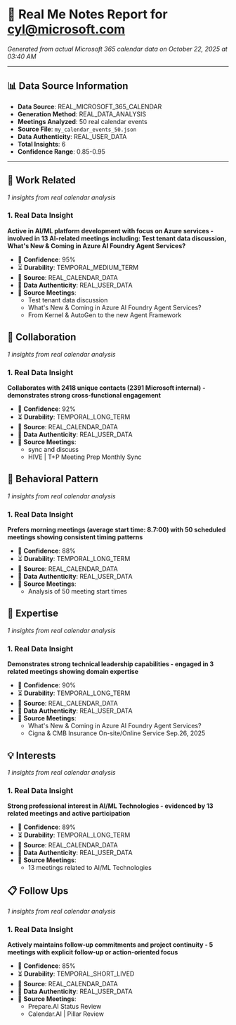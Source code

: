 # 🧠 Real Me Notes Report for cyl@microsoft.com

*Generated from actual Microsoft 365 calendar data on October 22, 2025 at 03:40 AM*

---

## 📊 Data Source Information

- **Data Source**: REAL_MICROSOFT_365_CALENDAR
- **Generation Method**: REAL_DATA_ANALYSIS
- **Meetings Analyzed**: 50 real calendar events
- **Source File**: `my_calendar_events_50.json`
- **Data Authenticity**: REAL_USER_DATA
- **Total Insights**: 6
- **Confidence Range**: 0.85-0.95

---

## 💼 Work Related

*1 insights from real calendar analysis*

### 1. Real Data Insight

**Active in AI/ML platform development with focus on Azure services - involved in 13 AI-related meetings including: Test tenant data discussion, What's New & Coming in Azure AI Foundry Agent Services?**

- 🎯 **Confidence**: 95%
- ⏳ **Durability**: TEMPORAL_MEDIUM_TERM
- 📡 **Source**: REAL_CALENDAR_DATA
- 🔐 **Data Authenticity**: REAL_USER_DATA
- 📅 **Source Meetings**:
  - Test tenant data discussion
  - What's New & Coming in Azure AI Foundry Agent Services?
  - From Kernel & AutoGen to the new Agent Framework

## 🤝 Collaboration

*1 insights from real calendar analysis*

### 1. Real Data Insight

**Collaborates with 2418 unique contacts (2391 Microsoft internal) - demonstrates strong cross-functional engagement**

- 🎯 **Confidence**: 92%
- ⏳ **Durability**: TEMPORAL_LONG_TERM
- 📡 **Source**: REAL_CALENDAR_DATA
- 🔐 **Data Authenticity**: REAL_USER_DATA
- 📅 **Source Meetings**:
  - sync and discuss
  - HIVE | T+P Meeting Prep Monthly Sync

## 🧭 Behavioral Pattern

*1 insights from real calendar analysis*

### 1. Real Data Insight

**Prefers morning meetings (average start time: 8.7:00) with 50 scheduled meetings showing consistent timing patterns**

- 🎯 **Confidence**: 88%
- ⏳ **Durability**: TEMPORAL_LONG_TERM
- 📡 **Source**: REAL_CALENDAR_DATA
- 🔐 **Data Authenticity**: REAL_USER_DATA
- 📅 **Source Meetings**:
  - Analysis of 50 meeting start times

## 🎯 Expertise

*1 insights from real calendar analysis*

### 1. Real Data Insight

**Demonstrates strong technical leadership capabilities - engaged in 3 related meetings showing domain expertise**

- 🎯 **Confidence**: 90%
- ⏳ **Durability**: TEMPORAL_LONG_TERM
- 📡 **Source**: REAL_CALENDAR_DATA
- 🔐 **Data Authenticity**: REAL_USER_DATA
- 📅 **Source Meetings**:
  - What's New & Coming in Azure AI Foundry Agent Services?
  - Cigna & CMB Insurance On-site/Online Service Sep.26, 2025

## 💡 Interests

*1 insights from real calendar analysis*

### 1. Real Data Insight

**Strong professional interest in AI/ML Technologies - evidenced by 13 related meetings and active participation**

- 🎯 **Confidence**: 89%
- ⏳ **Durability**: TEMPORAL_LONG_TERM
- 📡 **Source**: REAL_CALENDAR_DATA
- 🔐 **Data Authenticity**: REAL_USER_DATA
- 📅 **Source Meetings**:
  - 13 meetings related to AI/ML Technologies

## 📋 Follow Ups

*1 insights from real calendar analysis*

### 1. Real Data Insight

**Actively maintains follow-up commitments and project continuity - 5 meetings with explicit follow-up or action-oriented focus**

- 🎯 **Confidence**: 85%
- ⏳ **Durability**: TEMPORAL_SHORT_LIVED
- 📡 **Source**: REAL_CALENDAR_DATA
- 🔐 **Data Authenticity**: REAL_USER_DATA
- 📅 **Source Meetings**:
  - Prepare.AI Status Review
  - Calendar.AI | Pillar Review

